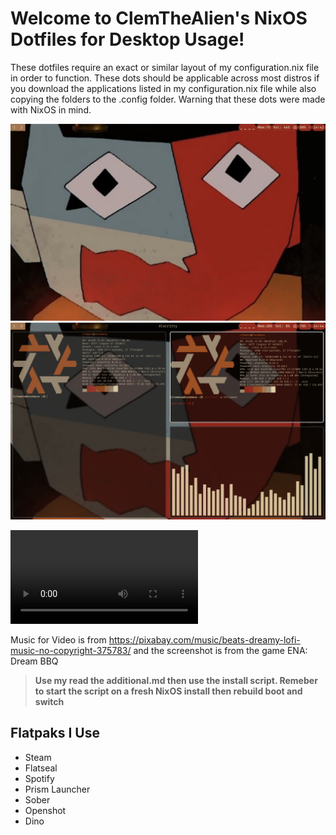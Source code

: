 # Welcome to ClemTheAlien's NixOS Dotfiles for Desktop Usage!
These dotfiles require an exact or similar layout of my configuration.nix file in order to function. These dots should be applicable across most distros if you download the applications listed in my configuration.nix file while also copying the folders to the .config folder. Warning that these dots were made with NixOS in mind.


![Screenshot](./assets/screenshot1.png)
![Screenshot](./assets/screenshot2.png)


![Video](./assets/dotfiles_video.mp4)

Music for Video is from https://pixabay.com/music/beats-dreamy-lofi-music-no-copyright-375783/ and the screenshot is from the game ENA: Dream BBQ

> **Use my read the additional.md then use the install script. Remeber to start the script on a fresh NixOS install then rebuild boot and switch**

## Flatpaks I Use 
- Steam
- Flatseal
- Spotify
- Prism Launcher
- Sober
- Openshot
- Dino